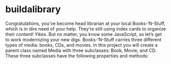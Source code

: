 # buildalibrary
Congratulations, you’ve become head librarian at your local Books-‘N-Stuff, which is in dire need of your help. They’re still using index cards to organize their content! Yikes.  But no matter, you know some JavaScript, so let’s get to work modernizing your new digs.  Books-‘N-Stuff carries three different types of media: books, CDs, and movies. In this project you will create a parent class named Media with three subclasses: Book, Movie, and CD. These three subclasses have the following properties and methods:
